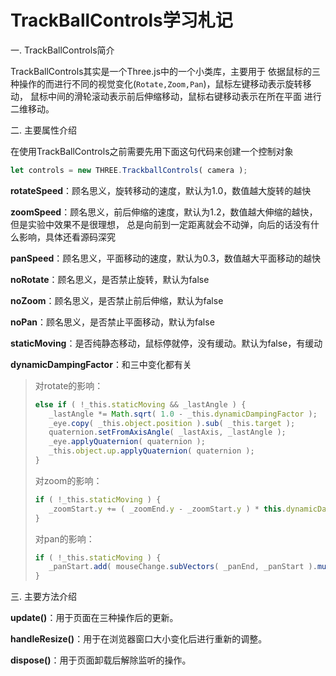 # TrackBallControls学习札记

一. TrackBallControls简介

TrackBallControls其实是一个Three.js中的一个小类库，主要用于
依据鼠标的三种操作的而进行不同的视觉变化(`Rotate,Zoom,Pan`)，鼠标左键移动表示旋转移动，
鼠标中间的滑轮滚动表示前后伸缩移动，鼠标右键移动表示在所在平面
进行二维移动。

二. 主要属性介绍

在使用TrackBallControls之前需要先用下面这句代码来创建一个控制对象
```javascript
let controls = new THREE.TrackballControls( camera );
```

**rotateSpeed**：顾名思义，旋转移动的速度，默认为1.0，数值越大旋转的越快

**zoomSpeed**：顾名思义，前后伸缩的速度，默认为1.2，数值越大伸缩的越快，但是实验中效果不是很理想，
总是向前到一定距离就会不动弹，向后的话没有什么影响，具体还看源码深究

**panSpeed**：顾名思义，平面移动的速度，默认为0.3，数值越大平面移动的越快

**noRotate**：顾名思义，是否禁止旋转，默认为false

**noZoom**：顾名思义，是否禁止前后伸缩，默认为false

**noPan**：顾名思义，是否禁止平面移动，默认为false

**staticMoving**：是否纯静态移动，鼠标停就停，没有缓动。默认为false，有缓动

**dynamicDampingFactor**：和三中变化都有关
> 对rotate的影响：
> ```javascript
> else if ( !_this.staticMoving && _lastAngle ) {
>    _lastAngle *= Math.sqrt( 1.0 - _this.dynamicDampingFactor );
>    _eye.copy( _this.object.position ).sub( _this.target );
>    quaternion.setFromAxisAngle( _lastAxis, _lastAngle );
>    _eye.applyQuaternion( quaternion );
>    _this.object.up.applyQuaternion( quaternion );
> }
> ```
> 对zoom的影响：
> ```javascript
> if ( !_this.staticMoving ) {
>    _zoomStart.y += ( _zoomEnd.y - _zoomStart.y ) * this.dynamicDampingFactor;
> }
> ```
> 对pan的影响：
> ```javascript
> if ( !_this.staticMoving ) {
>    _panStart.add( mouseChange.subVectors( _panEnd, _panStart ).multiplyScalar( _this.dynamicDampingFactor ) );
> }
> ```

三. 主要方法介绍

**update()**：用于页面在三种操作后的更新。

**handleResize()**：用于在浏览器窗口大小变化后进行重新的调整。

**dispose()**：用于页面卸载后解除监听的操作。
